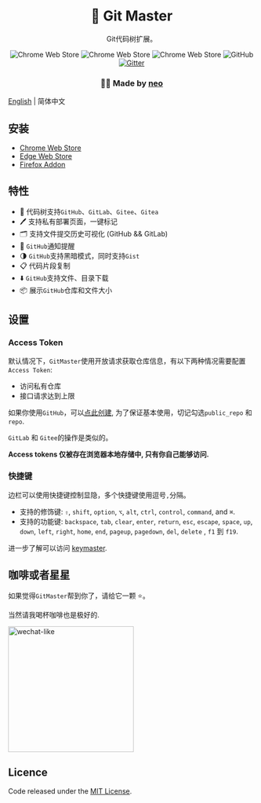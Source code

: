 <h1 align="center">🚀 Git Master</h1>
<p align="center">Git代码树扩展。</p>
<p align="center">
<img alt="Chrome Web Store" src="https://img.shields.io/chrome-web-store/users/klmeolbcejnhefkapdchfhlhhjgobhmo">
<img alt="Chrome Web Store" src="https://img.shields.io/chrome-web-store/v/klmeolbcejnhefkapdchfhlhhjgobhmo">
<img alt="Chrome Web Store" src="https://img.shields.io/chrome-web-store/stars/klmeolbcejnhefkapdchfhlhhjgobhmo">
<img alt="GitHub" src="https://img.shields.io/github/license/ineo6/git-master">
<a href="https://gitter.im/ineo6/GitMaster?utm_source=badge&utm_medium=badge&utm_campaign=pr-badge"><img alt="Gitter" src="https://badges.gitter.im/ineo6/GitMaster.svg" /></a>
</p>

<h3 align="center">🙋‍♂️ Made by <a href="https://github.com/ineo6">neo</a></h3>

[English](./README.md) | 简体中文

## 安装

- [Chrome Web Store](https://chrome.google.com/webstore/detail/git-master/klmeolbcejnhefkapdchfhlhhjgobhmo)
- [Edge Web Store](https://microsoftedge.microsoft.com/addons/detail/pcpkfgepcjdmdfelbabogmgoadgmiocg)
- [Firefox Addon](https://addons.mozilla.org/zh-CN/firefox/addon/git-master/)

## 特性

- 🚀 代码树支持`GitHub`、`GitLab`、`Gitee`、`Gitea`
- 🖊️ 支持私有部署页面，一键标记
- 🗂️ 支持文件提交历史可视化 (GitHub && GitLab)
- 🔔 `GitHub`通知提醒
- 🌗 `GitHub`支持黑暗模式，同时支持`Gist`
- 📋 代码片段复制
- ⬇️ `GitHub`支持文件、目录下载
- 📦 展示`GitHub`仓库和文件大小

## 设置

### Access Token

默认情况下，`GitMaster`使用开放请求获取仓库信息，有以下两种情况需要配置`Access Token`:

- 访问私有仓库
- 接口请求达到上限

如果你使用`GitHub`，可以[点此创建](https://github.com/settings/tokens/new?scopes=repo&description=Git%20Master%20extension),  为了保证基本使用，切记勾选`public_repo` 和 `repo`.

`GitLab` 和 `Gitee`的操作是类似的。

**Access tokens 仅被存在浏览器本地存储中, 只有你自己能够访问.**

### 快捷键

边栏可以使用快捷键控制显隐，多个快捷键使用逗号`,`分隔。

- 支持的修饰键: `⇧`, `shift`, `option`, `⌥`, `alt`, `ctrl`, `control`, `command`, and `⌘`.
- 支持的功能键: `backspace`, `tab`, `clear`, `enter`, `return`, `esc`, `escape`, `space`, `up`, `down`, `left`, `right`, `home`, `end`, `pageup`, `pagedown`, `del`, `delete` , `f1` 到 `f19`.

进一步了解可以访问 [keymaster](https://github.com/madrobby/keymaster#supported-keys).

## 咖啡或者星星

如果觉得`GitMaster`帮到你了，请给它一颗 ⭐️。

当然请我喝杯咖啡也是极好的.

<img src="https://cdn.jsdelivr.net/gh/ineo6/git-master/materiel/wechat-reward-code-zh.jpg" alt="wechat-like" width=256 height=256 />

## Licence

Code released under the [MIT License](LICENSE).
